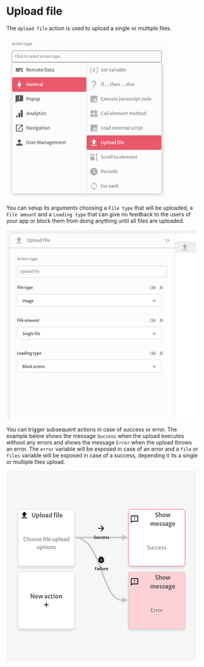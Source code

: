 # Upload file

The `Upload file` action is used to upload a single or multiple files.

![](../../../.gitbook/assets/screenshot-from-2021-08-04-15-25-14.png)

You can setup its arguments choosing a `File type` that will be uploaded, a `File amount` and a `Loading type` that can give no feedback to the users of your app or block them from doing anything until all files are uploaded.

![](../../../.gitbook/assets/screenshot-from-2021-08-04-15-25-18.png)

You can trigger subsequent actions in case of success or error. The example below shows the message `Success` when the upload executes without any errors and shows the message `Error` when the upload throws an error. The `error` variable will be exposed in case of an error and a `file` or `files` variable will be exposed in case of a success, depending it its a single or multiple files upload.

![](../../../.gitbook/assets/screenshot-from-2021-08-04-15-30-59.png)

